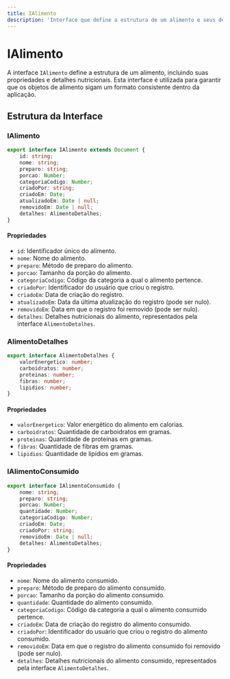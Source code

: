 ```yaml
---
title: IAlimento
description: 'Interface que define a estrutura de um alimento e seus detalhes nutricionais.'
---
```


# IAlimento

A interface `IAlimento` define a estrutura de um alimento, incluindo suas propriedades e detalhes nutricionais. Esta interface é utilizada para garantir que os objetos de alimento sigam um formato consistente dentro da aplicação.

## Estrutura da Interface

### IAlimento

```typescript
export interface IAlimento extends Document {
    id: string;
    nome: string;
    preparo: string;
    porcao: Number;
    categoriaCodigo: Number;
    criadoPor: string;
    criadoEm: Date;
    atualizadoEm: Date | null;
    removidoEm: Date | null;
    detalhes: AlimentoDetalhes;
}
```

#### Propriedades

- `id`: Identificador único do alimento.
- `nome`: Nome do alimento.
- `preparo`: Método de preparo do alimento.
- `porcao`: Tamanho da porção do alimento.
- `categoriaCodigo`: Código da categoria a qual o alimento pertence.
- `criadoPor`: Identificador do usuário que criou o registro.
- `criadoEm`: Data de criação do registro.
- `atualizadoEm`: Data da última atualização do registro (pode ser nulo).
- `removidoEm`: Data em que o registro foi removido (pode ser nulo).
- `detalhes`: Detalhes nutricionais do alimento, representados pela interface `AlimentoDetalhes`.

### AlimentoDetalhes

```typescript
export interface AlimentoDetalhes {
    valorEnergetico: number;
    carboidratos: number;
    proteinas: number;
    fibras: number;
    lipidios: number;
}
```

#### Propriedades

- `valorEnergetico`: Valor energético do alimento em calorias.
- `carboidratos`: Quantidade de carboidratos em gramas.
- `proteinas`: Quantidade de proteínas em gramas.
- `fibras`: Quantidade de fibras em gramas.
- `lipidios`: Quantidade de lipídios em gramas.

### IAlimentoConsumido

```typescript
export interface IAlimentoConsumido {
    nome: string;
    preparo: string;
    porcao: Number;
    quantidade: Number;
    categoriaCodigo: Number;
    criadoEm: Date;
    criadoPor: string;
    removidoEm: Date | null;
    detalhes: AlimentoDetalhes;
}
```

#### Propriedades

- `nome`: Nome do alimento consumido.
- `preparo`: Método de preparo do alimento consumido.
- `porcao`: Tamanho da porção do alimento consumido.
- `quantidade`: Quantidade do alimento consumido.
- `categoriaCodigo`: Código da categoria a qual o alimento consumido pertence.
- `criadoEm`: Data de criação do registro do alimento consumido.
- `criadoPor`: Identificador do usuário que criou o registro do alimento consumido.
- `removidoEm`: Data em que o registro do alimento consumido foi removido (pode ser nulo).
- `detalhes`: Detalhes nutricionais do alimento consumido, representados pela interface `AlimentoDetalhes`.